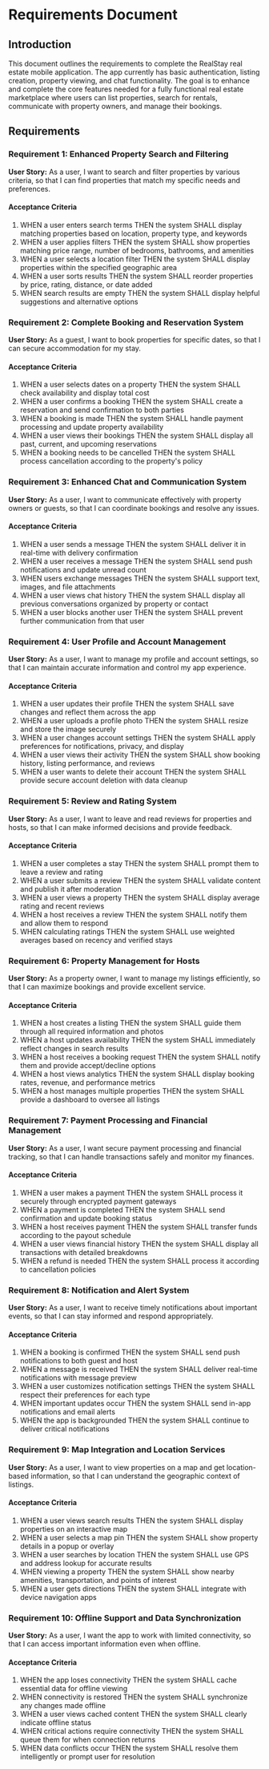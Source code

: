 # Requirements Document

## Introduction

This document outlines the requirements to complete the RealStay real estate mobile application. The app currently has basic authentication, listing creation, property viewing, and chat functionality. The goal is to enhance and complete the core features needed for a fully functional real estate marketplace where users can list properties, search for rentals, communicate with property owners, and manage their bookings.

## Requirements

### Requirement 1: Enhanced Property Search and Filtering

**User Story:** As a user, I want to search and filter properties by various criteria, so that I can find properties that match my specific needs and preferences.

#### Acceptance Criteria

1. WHEN a user enters search terms THEN the system SHALL display matching properties based on location, property type, and keywords
2. WHEN a user applies filters THEN the system SHALL show properties matching price range, number of bedrooms, bathrooms, and amenities
3. WHEN a user selects a location filter THEN the system SHALL display properties within the specified geographic area
4. WHEN a user sorts results THEN the system SHALL reorder properties by price, rating, distance, or date added
5. WHEN search results are empty THEN the system SHALL display helpful suggestions and alternative options

### Requirement 2: Complete Booking and Reservation System

**User Story:** As a guest, I want to book properties for specific dates, so that I can secure accommodation for my stay.

#### Acceptance Criteria

1. WHEN a user selects dates on a property THEN the system SHALL check availability and display total cost
2. WHEN a user confirms a booking THEN the system SHALL create a reservation and send confirmation to both parties
3. WHEN a booking is made THEN the system SHALL handle payment processing and update property availability
4. WHEN a user views their bookings THEN the system SHALL display all past, current, and upcoming reservations
5. WHEN a booking needs to be cancelled THEN the system SHALL process cancellation according to the property's policy

### Requirement 3: Enhanced Chat and Communication System

**User Story:** As a user, I want to communicate effectively with property owners or guests, so that I can coordinate bookings and resolve any issues.

#### Acceptance Criteria

1. WHEN a user sends a message THEN the system SHALL deliver it in real-time with delivery confirmation
2. WHEN a user receives a message THEN the system SHALL send push notifications and update unread count
3. WHEN users exchange messages THEN the system SHALL support text, images, and file attachments
4. WHEN a user views chat history THEN the system SHALL display all previous conversations organized by property or contact
5. WHEN a user blocks another user THEN the system SHALL prevent further communication from that user

### Requirement 4: User Profile and Account Management

**User Story:** As a user, I want to manage my profile and account settings, so that I can maintain accurate information and control my app experience.

#### Acceptance Criteria

1. WHEN a user updates their profile THEN the system SHALL save changes and reflect them across the app
2. WHEN a user uploads a profile photo THEN the system SHALL resize and store the image securely
3. WHEN a user changes account settings THEN the system SHALL apply preferences for notifications, privacy, and display
4. WHEN a user views their activity THEN the system SHALL show booking history, listing performance, and reviews
5. WHEN a user wants to delete their account THEN the system SHALL provide secure account deletion with data cleanup

### Requirement 5: Review and Rating System

**User Story:** As a user, I want to leave and read reviews for properties and hosts, so that I can make informed decisions and provide feedback.

#### Acceptance Criteria

1. WHEN a user completes a stay THEN the system SHALL prompt them to leave a review and rating
2. WHEN a user submits a review THEN the system SHALL validate content and publish it after moderation
3. WHEN a user views a property THEN the system SHALL display average rating and recent reviews
4. WHEN a host receives a review THEN the system SHALL notify them and allow them to respond
5. WHEN calculating ratings THEN the system SHALL use weighted averages based on recency and verified stays

### Requirement 6: Property Management for Hosts

**User Story:** As a property owner, I want to manage my listings efficiently, so that I can maximize bookings and provide excellent service.

#### Acceptance Criteria

1. WHEN a host creates a listing THEN the system SHALL guide them through all required information and photos
2. WHEN a host updates availability THEN the system SHALL immediately reflect changes in search results
3. WHEN a host receives a booking request THEN the system SHALL notify them and provide accept/decline options
4. WHEN a host views analytics THEN the system SHALL display booking rates, revenue, and performance metrics
5. WHEN a host manages multiple properties THEN the system SHALL provide a dashboard to oversee all listings

### Requirement 7: Payment Processing and Financial Management

**User Story:** As a user, I want secure payment processing and financial tracking, so that I can handle transactions safely and monitor my finances.

#### Acceptance Criteria

1. WHEN a user makes a payment THEN the system SHALL process it securely through encrypted payment gateways
2. WHEN a payment is completed THEN the system SHALL send confirmation and update booking status
3. WHEN a host receives payment THEN the system SHALL transfer funds according to the payout schedule
4. WHEN a user views financial history THEN the system SHALL display all transactions with detailed breakdowns
5. WHEN a refund is needed THEN the system SHALL process it according to cancellation policies

### Requirement 8: Notification and Alert System

**User Story:** As a user, I want to receive timely notifications about important events, so that I can stay informed and respond appropriately.

#### Acceptance Criteria

1. WHEN a booking is confirmed THEN the system SHALL send push notifications to both guest and host
2. WHEN a message is received THEN the system SHALL deliver real-time notifications with message preview
3. WHEN a user customizes notification settings THEN the system SHALL respect their preferences for each type
4. WHEN important updates occur THEN the system SHALL send in-app notifications and email alerts
5. WHEN the app is backgrounded THEN the system SHALL continue to deliver critical notifications

### Requirement 9: Map Integration and Location Services

**User Story:** As a user, I want to view properties on a map and get location-based information, so that I can understand the geographic context of listings.

#### Acceptance Criteria

1. WHEN a user views search results THEN the system SHALL display properties on an interactive map
2. WHEN a user selects a map pin THEN the system SHALL show property details in a popup or overlay
3. WHEN a user searches by location THEN the system SHALL use GPS and address lookup for accurate results
4. WHEN viewing a property THEN the system SHALL show nearby amenities, transportation, and points of interest
5. WHEN a user gets directions THEN the system SHALL integrate with device navigation apps

### Requirement 10: Offline Support and Data Synchronization

**User Story:** As a user, I want the app to work with limited connectivity, so that I can access important information even when offline.

#### Acceptance Criteria

1. WHEN the app loses connectivity THEN the system SHALL cache essential data for offline viewing
2. WHEN connectivity is restored THEN the system SHALL synchronize any changes made offline
3. WHEN a user views cached content THEN the system SHALL clearly indicate offline status
4. WHEN critical actions require connectivity THEN the system SHALL queue them for when connection returns
5. WHEN data conflicts occur THEN the system SHALL resolve them intelligently or prompt user for resolution

